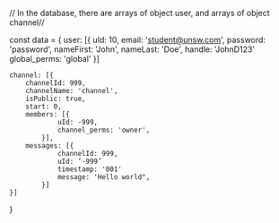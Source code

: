 // In the database, there are arrays of object user, and arrays of object channel//

const data = {
    user: [{
        uId: 10,
        email: 'student@unsw.com',
        password: 'password',
        nameFirst: 'John',
        nameLast: 'Doe',
        handle: 'JohnD123'
        global_perms: 'global'
    }]

    channel: [{
        channelId: 999,
        channelName: 'channel',
        isPublic: true,
        start: 0,
        members: [{
                uId: -999,
                channel_perms: 'owner',
            }],
        messages: [{
                channelId: 999,
                uId: ‘-999’
                timestamp: '001'
                message: 'Hello world",
            }]
    }]
}
